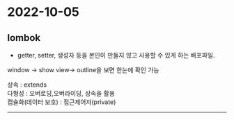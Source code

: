 2022-10-05
================================
## lombok
- getter, setter, 생성자 등을 본인이 만들지 않고 사용할 수 있게 하는 배포파일.

window -> show view-> outline을 보면 한눈에 확인 가능

상속 : extends   
다형성 : 오버로딩,오버라이딩, 상속을 활용   
캡슐화(데이터 보호) : 접근제어자(private)   

-------- 